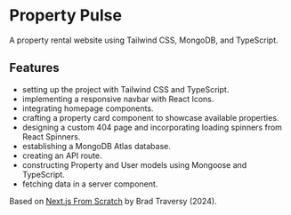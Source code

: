 # Property Pulse

A property rental website using Tailwind CSS, MongoDB, and TypeScript.

<!-- <p align="center">
    <img src="screenshot.png">
</p> -->

## Features

- setting up the project with Tailwind CSS and TypeScript.
- implementing a responsive navbar with React Icons.
- integrating homepage components.
- crafting a property card component to showcase available properties.
- designing a custom 404 page and incorporating loading spinners from React Spinners.
- establishing a MongoDB Atlas database.
- creating an API route.
- constructing Property and User models using Mongoose and TypeScript.
- fetching data in a server component.

Based on [Next.js From Scratch](https://www.udemy.com/course/nextjs-from-scratch/) by Brad Traversy (2024).
